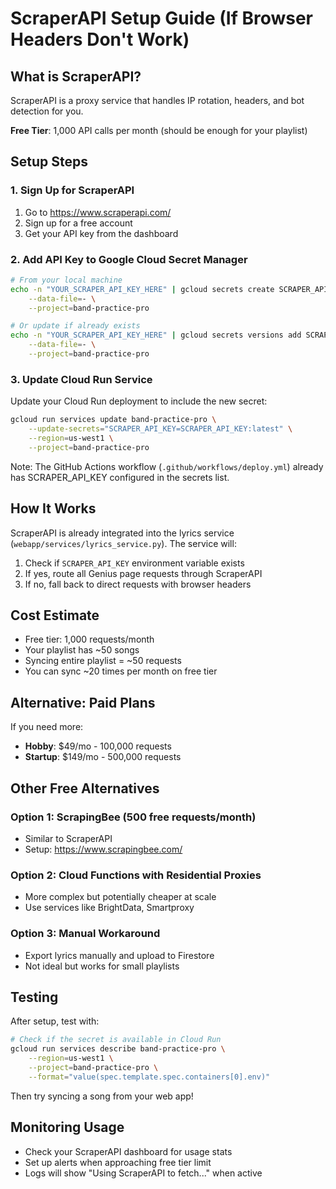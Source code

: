 # ScraperAPI Setup Guide (If Browser Headers Don't Work)

## What is ScraperAPI?

ScraperAPI is a proxy service that handles IP rotation, headers, and bot detection for you.

**Free Tier**: 1,000 API calls per month (should be enough for your playlist)

## Setup Steps

### 1. Sign Up for ScraperAPI

1. Go to https://www.scraperapi.com/
2. Sign up for a free account
3. Get your API key from the dashboard

### 2. Add API Key to Google Cloud Secret Manager

```bash
# From your local machine
echo -n "YOUR_SCRAPER_API_KEY_HERE" | gcloud secrets create SCRAPER_API_KEY \
    --data-file=- \
    --project=band-practice-pro

# Or update if already exists
echo -n "YOUR_SCRAPER_API_KEY_HERE" | gcloud secrets versions add SCRAPER_API_KEY \
    --data-file=- \
    --project=band-practice-pro
```

### 3. Update Cloud Run Service

Update your Cloud Run deployment to include the new secret:

```bash
gcloud run services update band-practice-pro \
    --update-secrets="SCRAPER_API_KEY=SCRAPER_API_KEY:latest" \
    --region=us-west1 \
    --project=band-practice-pro
```

Note: The GitHub Actions workflow (`.github/workflows/deploy.yml`) already has SCRAPER_API_KEY configured in the secrets list.

## How It Works

ScraperAPI is already integrated into the lyrics service (`webapp/services/lyrics_service.py`). The service will:
1. Check if `SCRAPER_API_KEY` environment variable exists
2. If yes, route all Genius page requests through ScraperAPI
3. If no, fall back to direct requests with browser headers

## Cost Estimate

- Free tier: 1,000 requests/month
- Your playlist has ~50 songs
- Syncing entire playlist = ~50 requests
- You can sync ~20 times per month on free tier

## Alternative: Paid Plans

If you need more:
- **Hobby**: $49/mo - 100,000 requests
- **Startup**: $149/mo - 500,000 requests

## Other Free Alternatives

### Option 1: ScrapingBee (500 free requests/month)
- Similar to ScraperAPI
- Setup: https://www.scrapingbee.com/

### Option 2: Cloud Functions with Residential Proxies
- More complex but potentially cheaper at scale
- Use services like BrightData, Smartproxy

### Option 3: Manual Workaround
- Export lyrics manually and upload to Firestore
- Not ideal but works for small playlists

## Testing

After setup, test with:

```bash
# Check if the secret is available in Cloud Run
gcloud run services describe band-practice-pro \
    --region=us-west1 \
    --project=band-practice-pro \
    --format="value(spec.template.spec.containers[0].env)"
```

Then try syncing a song from your web app!

## Monitoring Usage

- Check your ScraperAPI dashboard for usage stats
- Set up alerts when approaching free tier limit
- Logs will show "Using ScraperAPI to fetch..." when active

